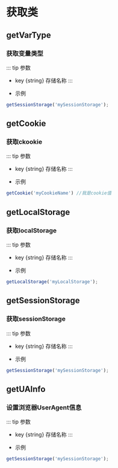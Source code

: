 # 获取类

## getVarType
### 获取变量类型
::: tip 参数
+ key {string} 存储名称
:::

- 示例
``` javascript
getSessionStorage('mySessionStorage');
```

## getCookie
### 获取ckookie
::: tip 参数
+ key {string} 存储名称
:::

- 示例
``` javascript
getCookie('myCookieName') //我是cookie值
```


## getLocalStorage
### 获取localStorage
::: tip 参数
+ key {string} 存储名称
:::

- 示例
``` javascript
getLocalStorage('myLocalStorage');
```

## getSessionStorage
### 获取sessionStorage
::: tip 参数
+ key {string} 存储名称
:::

- 示例
``` javascript
getSessionStorage('mySessionStorage');
```

## getUAInfo
### 设置浏览器UserAgent信息
::: tip 参数
+ key {string} 存储名称
:::

- 示例
``` javascript
getSessionStorage('mySessionStorage');
```
